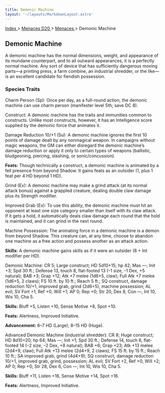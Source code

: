 ```yaml
---
title: Demonic Machine
layout: '~/layouts/MarkdownLayout.astro'
---
```


[ Index ](/) > [ Menaces D20 ](/menaces.d20) > [ Menaces ](/menaces.d20/menaces) > Demonic Machine

##  Demonic Machine

A demonic machine has the normal dimensions, weight, and appearance of its
mundane counterpart, and to all outward appearances, it is a perfectly normal
machine. Any sort of device that has sufficiently dangerous moving parts—a
printing press, a farm combine, an industrial shredder, or the like—is an
excellent candidate for fiendish possession.

###  Species Traits

Charm Person (Sp): Once per day, as a full-round action, the demonic machine
can use charm person (manifester level 5th; save DC 8).

Construct: A demonic machine has the traits and immunities common to
constructs. Unlike most constructs, however, it has an Intelligence score
supplied by the demonic force that animates it.

Damage Reduction 10/+1 (Su): A demonic machine ignores the first 10 points of
damage dealt by any nonmagical weapon. In campaigns without magic weapons, the
GM can either disregard the demonic machine’s damage reduction or apply it
only to certain types of weapons (ballistic, bludgeoning, piercing, slashing,
or sonic/concussion).

**Feats:** Though technically a construct, a demonic machine is animated by a
fell presence from beyond Shadow. It gains feats as an outsider (1, plus 1
feat per 4 HD beyond 1 HD).

Grind (Ex): A demonic machine may make a grind attack (at its normal attack
bonus) against a grappled creature, dealing double claw damage plus its
Strength modifier.

Improved Grab (Ex): To use this ability, the demonic machine must hit an
opponent at least one size category smaller than itself with its claw attack.
If it gets a hold, it automatically deals claw damage each round that the hold
is maintained, and it can grind in the next round.

Machine Possession: The animating force in a demonic machine is a demon from
beyond Shadow. This creature can, at any time, choose to abandon one machine
as a free action and possess another as an attack action.

**Skills:** A demonic machine gains skills as if it were an outsider (8 + Int
modifier per HD).

Demonic Machine: CR 5; Large construct; HD 5d10+15; hp 42; Mas —; Init +3; Spd
30 ft.; Defense 13, touch 8, flat-footed 13 (–1 size, –1 Dex, +5 natural); BAB
+3; Grap +12; Atk +7 melee (1d6+5, claw); Full Atk +7 melee (1d6+5, 2 claws);
FS 10 ft. by 10 ft.; Reach 5 ft.; SQ construct, damage reduction 10/+1,
improved grab, grind (2d6+5), machine possession; AL evil; SV Fort +1, Ref +0,
Will +1; AP 0; Rep +0; Str 20, Dex 8, Con —, Int 10, Wis 10, Cha 5.

**Skills:** Bluff +5, Listen +10, Sense Motive +8, Spot +10.

**Feats:** Alertness, Improved Initiative.

**Advancement:** 6–7 HD (Large); 8–15 HD (Huge).

Advanced Demonic Machine (industrial shredder): CR 8; Huge construct; HD
8d10+20; hp 64; Mas —; Init +1; Spd 30 ft.; Defense 14, touch 6, flat-footed
14 (–2 size, –2 Dex, +8 natural); BAB +6; Grap +23; Atk +13 melee (2d4+9,
claw); Full Atk +13 melee (2d4+9, 2 claws); FS 15 ft. by 15 ft.; Reach 10 ft.;
SA improved grab, grind (4d4+9); SQ construct, damage reduction 10/+1,
improved grab, grind, possession; AL evil; SV Fort +2, Ref +0, Will +2; AP 0;
Rep +0; Str 28, Dex 6, Con —, Int 10, Wis 10, Cha 5.

**Skills:** Bluff +11, Listen +16, Sense Motive +14, Spot +16.

**Feats:** Alertness, Improved Initiative.

